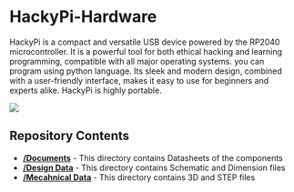 # HackyPi-Hardware
HackyPi is a compact and versatile USB device powered by the RP2040 microcontroller. It is a powerful tool for both ethical hacking and learning programming, compatible with all major operating systems. you can program using python language. Its sleek and modern design, combined with a user-friendly interface, makes it easy to use for beginners and experts alike. HackyPi is highly portable.

<img src = "https://github.com/sbcshop/HackyPi-Software/blob/main/images/img.png"/>

## Repository Contents

* [**/Documents**](https://github.com/sbcshop/SquaryFi-Hardware/tree/main/Documents) - This directory contains Datasheets of the components
* [**/Design Data**](https://github.com/sbcshop/SquaryFi-Hardware/tree/main/Design%20Data) - This directory contains Schematic and Dimension files
* [**/Mecahnical Data**](https://github.com/sbcshop/SquaryFi-Hardware/tree/main/Mechanical%20Data) - This directory contains 3D and STEP files


